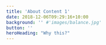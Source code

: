 ```yaml
---
title: 'About Content 1'
date: 2018-12-06T09:29:16+10:00
background: '' #'images/balance.jpg'
button: ''
heroHeading: "Why this?"
---
```

